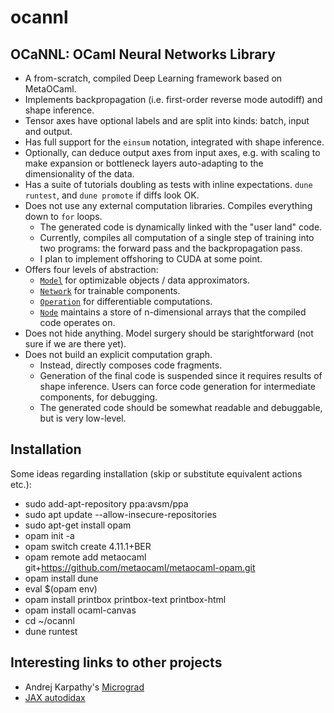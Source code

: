 ocannl
======

## OCaNNL: OCaml Neural Networks Library

* A from-scratch, compiled Deep Learning framework based on MetaOCaml.
* Implements backpropagation (i.e. first-order reverse mode autodiff) and shape inference.
* Tensor axes have optional labels and are split into kinds: batch, input and output.
* Has full support for the `einsum` notation, integrated with shape inference.
* Optionally, can deduce output axes from input axes, e.g. with scaling to make expansion or bottleneck layers auto-adapting to the dimensionality of the data.
* Has a suite of tutorials doubling as tests with inline expectations. `dune runtest`, and `dune promote` if diffs look OK.
* Does not use any external computation libraries. Compiles everything down to `for` loops.
  * The generated code is dynamically linked with the "user land" code.
  * Currently, compiles all computation of a single step of training into two programs: the forward pass and the backpropagation pass.
  * I plan to implement offshoring to CUDA at some point.
* Offers four levels of abstraction:
  * [`Model`](lib/model.ml) for optimizable objects / data approximators.
  * [`Network`](lib/network.ml) for trainable components.
  * [`Operation`](lib/operation.ml) for differentiable computations.
  * [`Node`](lib/node.ml) maintains a store of n-dimensional arrays that the compiled code operates on.
* Does not hide anything. Model surgery should be starightforward (not sure if we are there yet).
* Does not build an explicit computation graph.
  * Instead, directly composes code fragments.
  * Generation of the final code is suspended since it requires results of shape inference. Users can force code generation for intermediate components, for debugging.
  * The generated code should be somewhat readable and debuggable, but is very low-level.

## Installation

Some ideas regarding installation (skip or substitute equivalent actions etc.):
* sudo add-apt-repository ppa:avsm/ppa
* sudo apt update --allow-insecure-repositories
* sudo apt-get install opam
* opam init -a
* opam switch create 4.11.1+BER
* opam remote add metaocaml git+https://github.com/metaocaml/metaocaml-opam.git
* opam install dune
* eval $(opam env)
* opam install printbox printbox-text printbox-html
* opam install ocaml-canvas
* cd ~/ocannl
* dune runtest

## Interesting links to other projects

* Andrej Karpathy's [Micrograd](https://github.com/karpathy/micrograd)
* [JAX autodidax](https://jax.readthedocs.io/en/latest/autodidax.html)